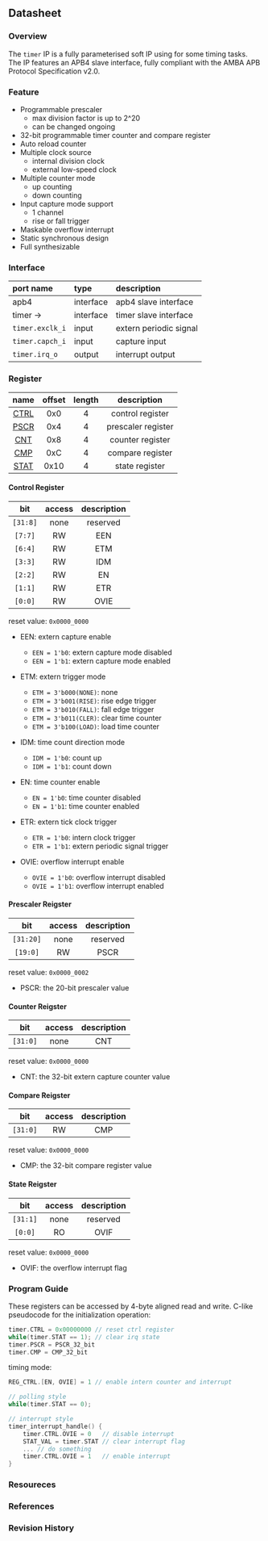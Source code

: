 ## Datasheet

### Overview
The `timer` IP is a fully parameterised soft IP using for some timing tasks. The IP features an APB4 slave interface, fully compliant with the AMBA APB Protocol Specification v2.0.

### Feature
* Programmable prescaler
    * max division factor is up to 2^20
    * can be changed ongoing
* 32-bit programmable timer counter and compare register
* Auto reload counter
* Multiple clock source
    * internal division clock
    * external low-speed clock
* Multiple counter mode
    * up counting
    * down counting
* Input capture mode support
    * 1 channel
    * rise or fall trigger
* Maskable overflow interrupt
* Static synchronous design
* Full synthesizable

### Interface
| port name | type        | description          |
|:--------- |:------------|:---------------------|
| apb4      | interface   | apb4 slave interface |
| timer ->    | interface   | timer slave interface |
| `timer.exclk_i` | input | extern periodic signal |
| `timer.capch_i` | input | capture input |
| `timer.irq_o` | output | interrupt output|

### Register
| name | offset  | length | description |
|:----:|:-------:|:-----: | :---------: |
| [CTRL](#control-register) | 0x0 | 4 | control register |
| [PSCR](#prescaler-reigster) | 0x4 | 4 | prescaler register |
| [CNT](#counter-reigster) | 0x8 | 4 | counter register |
| [CMP](#compare-reigster) | 0xC | 4 | compare register |
| [STAT](#state-register) | 0x10 | 4 | state register |

#### Control Register
| bit | access  | description |
|:---:|:-------:| :---------: |
| `[31:8]` | none | reserved |
| `[7:7]` | RW | EEN |
| `[6:4]` | RW | ETM |
| `[3:3]` | RW | IDM |
| `[2:2]` | RW | EN |
| `[1:1]` | RW | ETR |
| `[0:0]` | RW | OVIE |

reset value: `0x0000_0000`

* EEN: extern capture enable
    * `EEN = 1'b0`: extern capture mode disabled
    * `EEN = 1'b1`: extern capture mode enabled

* ETM: extern trigger mode
    * `ETM = 3'b000(NONE)`: none
    * `ETM = 3'b001(RISE)`: rise edge trigger
    * `ETM = 3'b010(FALL)`: fall edge trigger
    * `ETM = 3'b011(CLER)`: clear time counter
    * `ETM = 3'b100(LOAD)`: load time counter

* IDM: time count direction mode
    * `IDM = 1'b0`: count up
    * `IDM = 1'b1`: count down

* EN: time counter enable
    * `EN = 1'b0`: time counter disabled
    * `EN = 1'b1`: time counter enabled

* ETR: extern tick clock trigger
    * `ETR = 1'b0`: intern clock trigger
    * `ETR = 1'b1`: extern periodic signal trigger

* OVIE: overflow interrupt enable
    * `OVIE = 1'b0`: overflow interrupt disabled
    * `OVIE = 1'b1`: overflow interrupt enabled

#### Prescaler Reigster
| bit | access  | description |
|:---:|:-------:| :---------: |
| `[31:20]` | none | reserved |
| `[19:0]` | RW | PSCR |

reset value: `0x0000_0002`

* PSCR: the 20-bit prescaler value

#### Counter Reigster
| bit | access  | description |
|:---:|:-------:| :---------: |
| `[31:0]` | none | CNT |

reset value: `0x0000_0000`

* CNT: the 32-bit extern capture counter value

#### Compare Reigster
| bit | access  | description |
|:---:|:-------:| :---------: |
| `[31:0]` | RW | CMP |

reset value: `0x0000_0000`

* CMP: the 32-bit compare register value

#### State Reigster
| bit | access  | description |
|:---:|:-------:| :---------: |
| `[31:1]` | none | reserved |
| `[0:0]` | RO | OVIF |

reset value: `0x0000_0000`

* OVIF: the overflow interrupt flag

### Program Guide
These registers can be accessed by 4-byte aligned read and write. C-like pseudocode for the initialization operation:
```c
timer.CTRL = 0x00000000 // reset ctrl register
while(timer.STAT == 1); // clear irq state
timer.PSCR = PSCR_32_bit
timer.CMP = CMP_32_bit
```
timing mode:
```c
REG_CTRL.[EN, OVIE] = 1 // enable intern counter and interrupt

// polling style
while(timer.STAT == 0);

// interrupt style
timer_interrupt_handle() {
    timer.CTRL.OVIE = 0   // disable interrupt
    STAT_VAL = timer.STAT // clear interrupt flag
    ... // do something
    timer.CTRL.OVIE = 1   // enable interrupt
}

```
### Resoureces
### References
### Revision History